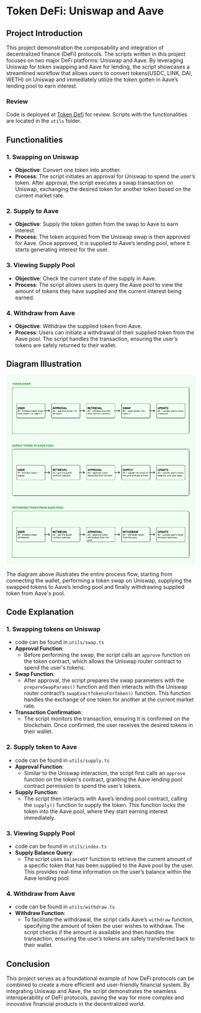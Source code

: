 # Token DeFi: Uniswap and Aave

## Project Introduction

This project demonstration the composability and integration of decentralized finance (DeFi) protocols. The scripts written in this project focuses on two major DeFi platforms: Uniswap and Aave. By leveraging Uniswap for token swapping and Aave for lending, the script showcases a streamlined workflow that allows users to convert tokens(USDC, LINK, DAI, WETH) on Uniswap and immediately utilize the token gotten in Aave’s lending pool to earn interest.

### Review
Code is deployed at [Token Defi](https://token-defi-tkkb.vercel.app/) for review. Scripts with the functionalities are located in the `utils` folder.

## Functionalities

### 1. **Swapping on Uniswap**
   - **Objective**: Convert one token into another.
   - **Process**: The script initiates an approval for Uniswap to spend the user’s token. After approval, the script executes a swap transaction on Uniswap, exchanging the desired token for another token based on the current market rate.
   
### 2. **Supply to Aave**
   - **Objective**: Supply the token gotten from the swap to Aave to earn interest.
   - **Process**: The token acquired from the Uniswap swap is then approved for Aave. Once approved, it is supplied to Aave’s lending pool, where it starts generating interest for the user.

### 3. **Viewing Supply Pool**
   - **Objective**: Check the current state of the supply in Aave.
   - **Process**: The script allows users to query the Aave pool to view the amount of tokens they have supplied and the current interest being earned.

### 4. **Withdraw from Aave**
   - **Objective**: Withdraw the supplied token from Aave.
   - **Process**: Users can initiate a withdrawal of their supplied token from the Aave pool. The script handles the transaction, ensuring the user’s tokens are safely returned to their wallet.

## Diagram Illustration

![Flowchart](https://github.com/ozo-vehe/token-defi/blob/main/download.png)

The diagram above illustrates the entire process flow, starting from connecting the wallet, performing a token swap on Uniswap, supplying the swapped tokens to Aave’s lending pool and finally withdrawing supplied token from Aave's pool.

## Code Explanation

### 1. **Swapping tokens on Uniswap**
   - code can be found in `utils/swap.ts`
   - **Approval Function**: 
     - Before performing the swap, the script calls an `approve` function on the token contract, which allows the Uniswap router contract to spend the user's tokens. 
   - **Swap Function**: 
     - After approval, the script prepares the swap parameters with the `prepareSwapParams()` function and then interacts with the Uniswap router contract’s `swapExactTokensForToken()` function. This function handles the exchange of one token for another at the current market rate.
   - **Transaction Confirmation**: 
     - The script monitors the transaction, ensuring it is confirmed on the blockchain. Once confirmed, the user receives the desired tokens in their wallet.

### 2. **Supply token to Aave**
   - code can be found in `utils/supply.ts`
   - **Approval Function**:
     - Similar to the Uniswap interaction, the script first calls an `approve` function on the token's contract, granting the Aave lending pool contract permission to spend the user’s tokens.
   - **Supply Function**:
     - The script then interacts with Aave’s lending pool contract, calling the `supply()` function to supply the token. This function locks the token into the Aave pool, where they start earning interest immediately.

### 3. **Viewing Supply Pool**
   - code can be found in `utils/index.ts`
   - **Supply Balance Query**:
     - The script uses `balanceOf` function to retrieve the current amount of a specific token that has been supplied to the Aave pool by the user. This provides real-time information on the user’s balance within the Aave lending pool.

### 4. **Withdraw from Aave**
   - code can be found in `utils/withdraw.ts`
   - **Withdraw Function**:
     - To facilitate the withdrawal, the script calls Aave’s `withdraw` function, specifying the amount of token the user wishes to withdraw. The script checks if the amount is available and then handles the transaction, ensuring the user’s tokens are safely transferred back to their wallet.

## Conclusion

This project serves as a foundational example of how DeFi protocols can be combined to create a more efficient and user-friendly financial system. By integrating Uniswap and Aave, the script demonstrates the seamless interoperability of DeFi protocols, paving the way for more complex and innovative financial products in the decentralized world.
